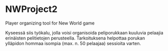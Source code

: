 # NWProject2
Player organizing tool for New World game

Kyseessä siis työkalu, jolla voisi organisoida peliporukkaan kuuluvia pelaajia erinäisten pelitietojen perusteella. Tarkoituksena helpottaa porukan ylläpidon hommaa isompia (max. n. 50 pelaajaa) sessioita varten. 
